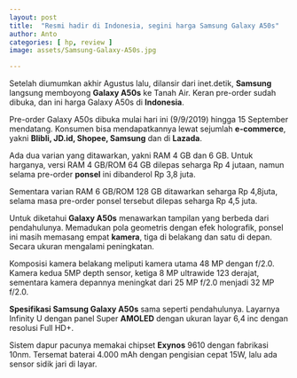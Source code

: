 ```yaml
---
layout: post
title:  "Resmi hadir di Indonesia, segini harga Samsung Galaxy A50s"
author: Anto
categories: [ hp, review ]
image: assets/Samsung-Galaxy-A50s.jpg

---
```


Setelah diumumkan akhir Agustus lalu, dilansir dari inet.detik, **Samsung** langsung memboyong **Galaxy A50s** ke Tanah Air. Keran pre-order sudah dibuka, dan ini harga Galaxy A50s di **Indonesia**.

Pre-order Galaxy A50s dibuka mulai hari ini (9/9/2019) hingga 15 September mendatang. Konsumen bisa mendapatkannya lewat sejumlah **e-commerce**, yakni **Blibli, JD.id, Shopee, Samsung** dan di **Lazada**.

Ada dua varian yang ditawarkan, yakni RAM 4 GB dan 6 GB. Untuk harganya, versi RAM 4 GB/ROM 64 GB dilepas seharga Rp 4 jutaan, namun selama pre-order **ponsel** ini dibanderol Rp 3,8 juta.

Sementara varian RAM 6 GB/ROM 128 GB ditawarkan seharga Rp 4,8juta, selama masa pre-order ponsel tersebut dilepas seharga Rp 4,5 juta.

Untuk diketahui **Galaxy A50s** menawarkan tampilan yang berbeda dari pendahulunya. Memadukan pola geometris dengan efek holografik, ponsel ini masih memasang empat **kamera**, tiga di belakang dan satu di depan. Secara ukuran mengalami peningkatan.

Komposisi kamera belakang meliputi kamera utama 48 MP dengan f/2.0. Kamera kedua 5MP depth sensor, ketiga 8 MP ultrawide 123 derajat, sementara kamera depannya meningkat dari 25 MP f/2.0 menjadi 32 MP f/2.0.

**Spesifikasi Samsung Galaxy A50s** sama seperti pendahulunya. Layarnya Infinity U dengan panel Super **AMOLED** dengan ukuran layar 6,4 inc dengan resolusi Full HD+.

Sistem dapur pacunya memakai chipset **Exynos** 9610 dengan fabrikasi 10nm. Tersemat baterai 4.000 mAh dengan pengisian cepat 15W, lalu ada sensor sidik jari di layar.
